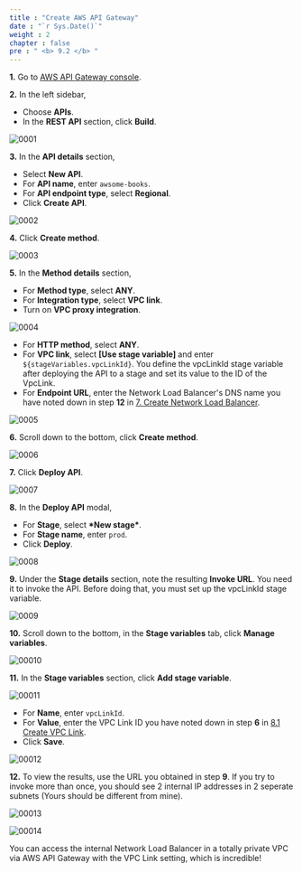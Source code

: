 ```yaml
---
title : "Create AWS API Gateway"
date : "`r Sys.Date()`"
weight : 2
chapter : false
pre : " <b> 9.2 </b> "
---
```


**1.** Go to [AWS API Gateway console](https://console.aws.amazon.com/apigateway/).

**2.** In the left sidebar,

- Choose **APIs**.
- In the **REST API** section, click **Build**.

![0001](/images/9/2/0001.svg?featherlight=false&width=100pc)

**3.** In the **API details** section,

- Select **New API**.
- For **API name**, enter `awsome-books`.
- For **API endpoint type**, select **Regional**.
- Click **Create API**.

![0002](/images/9/2/0002.svg?featherlight=false&width=100pc)

**4.** Click **Create method**.

![0003](/images/9/2/0003.svg?featherlight=false&width=100pc)

**5.** In the **Method details** section,

- For **Method type**, select **ANY**.
- For **Integration type**, select **VPC link**.
- Turn on **VPC proxy integration**.

![0004](/images/9/2/0004.svg?featherlight=false&width=100pc)

- For **HTTP method**, select **ANY**.
- For **VPC link**, select **[Use stage variable]** and enter `${stageVariables.vpcLinkId}`. You define the vpcLinkId stage variable after deploying the API to a stage and set its value to the ID of the VpcLink.
- For **Endpoint URL**, enter the Network Load Balancer's DNS name you have noted down in step **12** in [7. Create Network Load Balancer](7-create-network-load-balancer).

![0005](/images/9/2/0005.svg?featherlight=false&width=100pc)

**6.** Scroll down to the bottom, click **Create method**.

![0006](/images/9/2/0006.svg?featherlight=false&width=100pc)

**7.** Click **Deploy API**.

![0007](/images/9/2/0007.svg?featherlight=false&width=100pc)

**8.** In the **Deploy API** modal,

- For **Stage**, select **\*New stage\***.
- For **Stage name**, enter `prod`.
- Click **Deploy**. 

![0008](/images/9/2/0008.svg?featherlight=false&width=30pc)

**9.** Under the **Stage details** section, note the resulting **Invoke URL**. You need it to invoke the API. Before doing that, you must set up the vpcLinkId stage variable.

![0009](/images/9/2/0009.svg?featherlight=false&width=100pc)

**10.** Scroll down to the bottom, in the **Stage variables** tab, click **Manage variables**.

![00010](/images/9/2/00010.svg?featherlight=false&width=100pc)

**11.** In the **Stage variables** section, click **Add stage variable**.

![00011](/images/9/2/00011.svg?featherlight=false&width=100pc)

- For **Name**, enter `vpcLinkId`.
- For **Value**, enter the VPC Link ID you have noted down in step **6** in [8.1 Create VPC Link](8-create-aws-api-gateway-resources/1-create-vpc-link).
- Click **Save**.

![00012](/images/9/2/00012.svg?featherlight=false&width=100pc)

**12.** To view the results, use the URL you obtained in step **9**. If you try to invoke more than once, you should see 2 internal IP addresses in 2 seperate subnets (Yours should be different from mine).

![00013](/images/9/2/00013.svg?featherlight=false&width=100pc)

![00014](/images/9/2/00014.svg?featherlight=false&width=100pc)

You can access the internal Network Load Balancer in a totally private VPC via AWS API Gateway with the VPC Link setting, which is incredible!